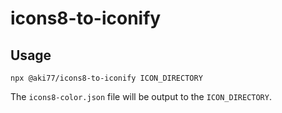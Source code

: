 # icons8-to-iconify

## Usage

```
npx @aki77/icons8-to-iconify ICON_DIRECTORY
```

The `icons8-color.json` file will be output to the `ICON_DIRECTORY`.
